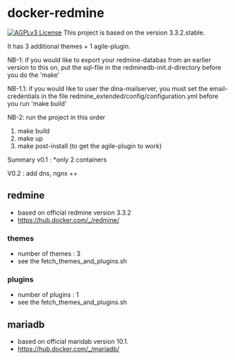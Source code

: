 # docker-redmine

[![AGPLv3 License](http://img.shields.io/badge/license-AGPLv3-blue.svg)](LICENSE)
This project is based on the version 3.3.2.stable.<p>
It has 3 additional themes + 1 agile-plugin.<p>

NB-1: if you would like to export your redmine-databas from an earlier version to this on, put the sql-file in the redminedb-init.d-directory before you do the 'make' <p>

NB-1.1: if you would like to user the dina-mailserver, you must set the email-credentials in the file redmine_extended/config/configuration.yml before you run 'make build' <p>

NB-2: run the project in this order 
1. make build
2. make up
3. make post-install (to get the agile-plugin to work)

Summary v0.1 : 
*only 2 containers

V0.2 : add dns, ngnx ++

## redmine
* based on official redmine version 3.3.2
* https://hub.docker.com/_/redmine/

### themes
* number of themes : 3
* see the fetch_themes_and_plugins.sh

### plugins
* number of plugins : 1
* see the fetch_themes_and_plugins.sh

## mariadb
* based on official maridab  version 10.1.
* https://hub.docker.com/_/mariadb/

